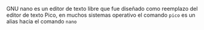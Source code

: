 GNU nano es un editor de texto libre que fue diseñado como reemplazo del editor de texto Pico, en muchos sistemas operativo el comando `pico` es un alias hacia el comando `nano`